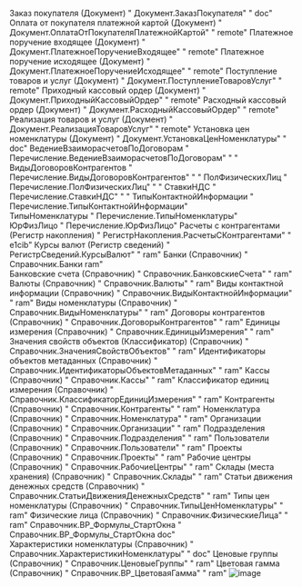 Заказ покупателя (Документ)	"	Документ.ЗаказПокупателя"	"	doc"
Оплата от покупателя платежной картой (Документ)	"	Документ.ОплатаОтПокупателяПлатежнойКартой"	"	remote"
Платежное поручение входящее (Документ)	"	Документ.ПлатежноеПоручениеВходящее"	"	remote"
Платежное поручение исходящее (Документ)	"	Документ.ПлатежноеПоручениеИсходящее"	"	remote"
Поступление товаров и услуг (Документ)	"	Документ.ПоступлениеТоваровУслуг"	"	remote"
Приходный кассовый ордер (Документ)	"	Документ.ПриходныйКассовыйОрдер"	"	remote"
Расходный кассовый ордер (Документ)	"	Документ.РасходныйКассовыйОрдер"	"	remote"
Реализация товаров и услуг (Документ)	"	Документ.РеализацияТоваровУслуг"	"	remote"
Установка цен номенклатуры (Документ)	"	Документ.УстановкаЦенНоменклатуры"	"	doc"
ВедениеВзаиморасчетовПоДоговорам	"	Перечисление.ВедениеВзаиморасчетовПоДоговорам"	"	"
ВидыДоговоровКонтрагентов	"	Перечисление.ВидыДоговоровКонтрагентов"	"		"
ПолФизическихЛиц	"	Перечисление.ПолФизическихЛиц"	"	"
СтавкиНДС	"	Перечисление.СтавкиНДС"	"			"
ТипыКонтактнойИнформации	"	Перечисление.ТипыКонтактнойИнформации"	 
ТипыНоменклатуры	"	Перечисление.ТипыНоменклатуры"	 
ЮрФизЛицо	"	Перечисление.ЮрФизЛицо"	
Расчеты с контрагентами (Регистр накопления)	"	РегистрНакопления.РасчетыСКонтрагентами"	"	e1cib"
Курсы валют (Регистр сведений)	"	РегистрСведений.КурсыВалют"	"	ram"
Банки (Справочник)	"	Справочник.Банки	ram"	
Банковские счета (Справочник)	"	Справочник.БанковскиеСчета"	"	ram"
Валюты (Справочник)	"	Справочник.Валюты"	"	ram"
Виды контактной информации (Справочник)	"	Справочник.ВидыКонтактнойИнформации"	"	ram"
Виды номенклатуры (Справочник)	"	Справочник.ВидыНоменклатуры"	"	ram"
Договоры контрагентов (Справочник)	"	Справочник.ДоговорыКонтрагентов"	"	ram"
Единицы измерения (Справочник)	"	Справочник.ЕдиницыИзмерения"	"	ram"
Значения свойств объектов (Классификатор) (Справочник)	"	Справочник.ЗначенияСвойствОбъектов"	"	ram"
Идентификаторы объектов метаданных (Справочник)	"	Справочник.ИдентификаторыОбъектовМетаданных"	"	ram"
Кассы (Справочник)	"	Справочник.Кассы"	"	ram"
Классификатор единиц измерения (Справочник)	"	Справочник.КлассификаторЕдиницИзмерения"	"	ram"
Контрагенты (Справочник)	"	Справочник.Контрагенты"	"	ram"
Номенклатура (Справочник)	"	Справочник.Номенклатура"	"	ram"
Организации (Справочник)	"	Справочник.Организации"	"	ram"
Подразделения (Справочник)	"	Справочник.Подразделения"	"	ram"
Пользователи (Справочник)	"	Справочник.Пользователи"	"	ram"
Проекты (Справочник)	"	Справочник.Проекты"	"	ram"
Рабочие центры (Справочник)	"	Справочник.РабочиеЦентры"	"	ram"
Склады (места хранения) (Справочник)	"	Справочник.Склады"	"	ram"
Статьи движения денежных средств (Справочник)	"	Справочник.СтатьиДвиженияДенежныхСредств"	"	ram"
Типы цен номенклатуры (Справочник)	"	Справочник.ТипыЦенНоменклатуры"	"	ram"
Физические лица (Справочник)	"	Справочник.ФизическиеЛица"	"	ram"
Справочник.ВР_Формулы_СтартОкна	"	Справочник.ВР_Формулы_СтартОкна	doc"	
Характеристики номенклатуры (Справочник)	"	Справочник.ХарактеристикиНоменклатуры"	"	doc"
Ценовые группы (Справочник)	"	Справочник.ЦеновыеГруппы"	"	ram"
Цветовая гамма (Справочник)	"	Справочник.ВР_ЦветоваяГамма"	"	ram"
![image](https://github.com/ecookna/izoglass/assets/12096477/b0ff1bcd-2d4e-4280-90f8-b9b2b799983f)
